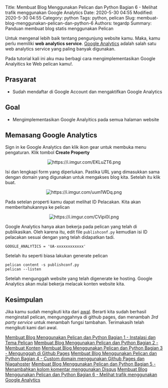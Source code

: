 Title: Membuat Blog Menggunakan Pelican dan Python Bagian 6 - Melihat trafik menggunakan Google Analytics
Date: 2020-5-30 04:55
Modified: 2020-5-30 04:55
Category: python
Tags: python, pelican 
Slug: membuat-blog-menggunakan-pelican-dan-python-6
Authors: tegardp
Summary: Panduan membuat blog statis menggunakan Pelican

Untuk mengenal lebih baik tentang pengunjung website kamu. Maka, kamu perlu memiliki **web analytics service**. [Google Analytics](https://analytics.google.com/analytics/web/) adalah salah satu web analytics service yang paling banyak digunakan.

Pada tutorial kali ini aku mau berbagi cara mengimplementasikan Google Analyitics ke Web pelican kamu!.

## Prasyarat
* Sudah mendaftar di Google Account dan mengaktifkan Google Analytics

## Goal
- Mengimplementasikan Google Analyitics pada semua halaman website

## Memasang Google Analytics
Sign in ke Google Analytics dan klik ikon gear untuk membuka menu pengaturan. Klik tombol **Create Property**

<p align="center">
  <img src="https://i.imgur.com/EKLuZT6.png" alt="https://i.imgur.com/EKLuZT6.png">
</p>

Isi dan lengkapi form yang diperlukan. Pastika URL yang dimasukkan sama dengan domain yang digunakan untuk mengakses blog kita. Setelah itu klik buat.

<p align="center">
  <img src="https://i.imgur.com/uum1WDq.png" alt="https://i.imgur.com/uum1WDq.png">
</p>

Pada setelan properti kamu dapat melihat ID Pelacakan. Kita akan memberitahukannya ke pelican

<p align="center">
  <img src="https://i.imgur.com/CVipi0l.png" alt="https://i.imgur.com/CVipi0l.png">
</p>

Google Analytics hanya akan bekerja pada pelican yang telah di publikasikan. Oleh karena itu, edit file ```publishconf.py``` kemudian isi ID pelacakan sesuai dengan yang telah didapatkan tadi.

```
GOOGLE_ANALYTICS = 'UA-xxxxxxxxxxxx'
```

Setelah itu seperti biasa lakukan generate pelican

```
pelican content -s publishconf.py
pelican --listen
```

Setelah mengunggah website yang telah digenerate ke hosting. Google Analytics akan mulai bekerja melacak konten website kita.

## Kesimpulan
Jika kamu sudah mengikuti kita dari [awal](https://tegardani.com/articles/2020/05/17/membuat-blog-menggunakan-pelican-dan-python-1/). Berarti kita sudah berhasil menginstall pelican, mengunggahnya di github pages, dan menambah *3rd party service* untuk menambah fungsi tambahan. Terimakasih telah mengikuti kami dari awal.

[Membuat Blog Menggunakan Pelican dan Python Bagian 1 - Instalasi dan Tema Pelican](https://tegardani.com/articles/2020/05/17/membuat-blog-menggunakan-pelican-dan-python-1/)
[Membuat Blog Menggunakan Pelican dan Python Bagian 2 - Membuat Konten](https://tegardani.com/articles/2020/05/18/membuat-blog-menggunakan-pelican-dan-python-2/)
[Membuat Blog Menggunakan Pelican dan Python Bagian 3 - Mengunggah di Github Pages](https://tegardani.com/articles/2020/05/26/membuat-blog-menggunakan-pelican-dan-python-3/)
[Membuat Blog Menggunakan Pelican dan Python Bagian 4 - Custom domain menggunakan Github Pages dan Niagahoster](https://tegardani.com/articles/2020/05/28/membuat-blog-menggunakan-pelican-dan-python-4/)
[Membuat Blog Menggunakan Pelican dan Python Bagian 5 - Menambahkan kolom komentar menggunakan Disqus](https://tegardani.com/articles/2020/05/29/membuat-blog-menggunakan-pelican-dan-python-5/)
[Membuat Blog Menggunakan Pelican dan Python Bagian 6 - Melihat trafik menggunakan Google Analytics](https://tegardani.com/articles/2020/05/30/membuat-blog-menggunakan-pelican-dan-python-6/)